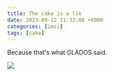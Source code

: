 ```yaml
---
title: The cake is a lie
date: 2023-09-12 11:33:00 +0900
categories: [imsi]
tags: [cake]
---
```


Because that's what GLADOS said.

![](https://wow.zamimg.com/uploads/screenshots/small/103603.jpg)